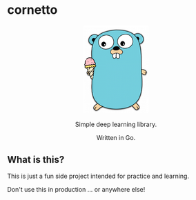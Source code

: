 # cornetto

<p align="center">
  <img src="assets/logo.png" width="30%" height="30%" alt="logo">
</p>

<p align="center">
  Simple deep learning library.
</p>
<p align="center">
  Written in Go.
</p>

## What is this?

This is just a fun side project intended for practice and learning.

Don't use this in production ... or anywhere else!
